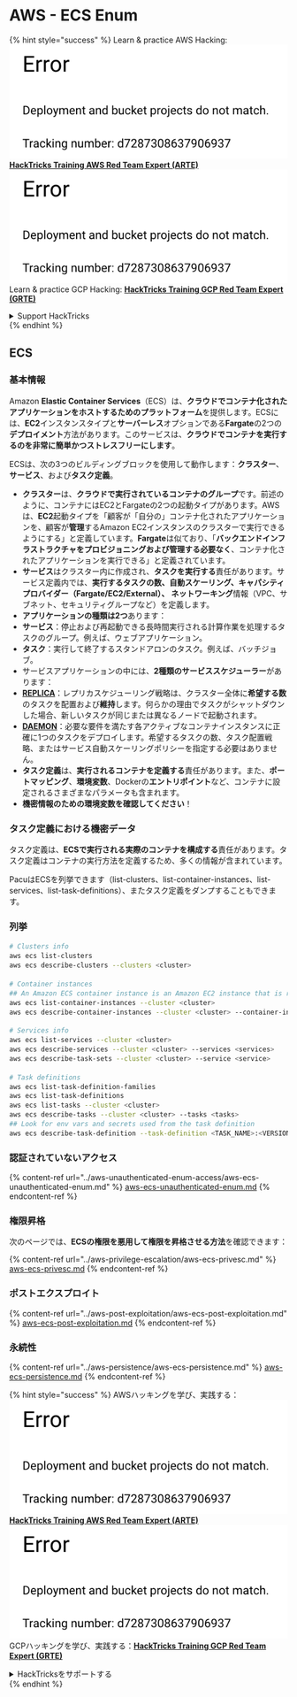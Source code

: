 # AWS - ECS Enum

{% hint style="success" %}
Learn & practice AWS Hacking:<img src="../../../.gitbook/assets/image (1) (1).png" alt="" data-size="line">[**HackTricks Training AWS Red Team Expert (ARTE)**](https://training.hacktricks.xyz/courses/arte)<img src="../../../.gitbook/assets/image (1) (1).png" alt="" data-size="line">\
Learn & practice GCP Hacking: <img src="../../../.gitbook/assets/image (2).png" alt="" data-size="line">[**HackTricks Training GCP Red Team Expert (GRTE)**<img src="../../../.gitbook/assets/image (2).png" alt="" data-size="line">](https://training.hacktricks.xyz/courses/grte)

<details>

<summary>Support HackTricks</summary>

* Check the [**subscription plans**](https://github.com/sponsors/carlospolop)!
* **Join the** 💬 [**Discord group**](https://discord.gg/hRep4RUj7f) or the [**telegram group**](https://t.me/peass) or **follow** us on **Twitter** 🐦 [**@hacktricks\_live**](https://twitter.com/hacktricks\_live)**.**
* **Share hacking tricks by submitting PRs to the** [**HackTricks**](https://github.com/carlospolop/hacktricks) and [**HackTricks Cloud**](https://github.com/carlospolop/hacktricks-cloud) github repos.

</details>
{% endhint %}

## ECS

### 基本情報

Amazon **Elastic Container Services**（ECS）は、**クラウドでコンテナ化されたアプリケーションをホストするためのプラットフォーム**を提供します。ECSには、**EC2**インスタンスタイプと**サーバーレス**オプションである**Fargate**の2つの**デプロイメント**方法があります。このサービスは、**クラウドでコンテナを実行するのを非常に簡単かつストレスフリーにします**。

ECSは、次の3つのビルディングブロックを使用して動作します：**クラスター**、**サービス**、および**タスク定義**。

* **クラスター**は、**クラウドで実行されているコンテナのグループ**です。前述のように、コンテナにはEC2とFargateの2つの起動タイプがあります。AWSは、**EC2**起動タイプを「顧客が「自分の」コンテナ化されたアプリケーションを、顧客が**管理**するAmazon EC2インスタンスのクラスターで実行できるようにする」と定義しています。**Fargate**は似ており、「**バックエンドインフラストラクチャをプロビジョニングおよび管理する必要なく**、コンテナ化されたアプリケーションを実行できる」と定義されています。
* **サービス**はクラスター内に作成され、**タスクを実行する**責任があります。サービス定義内では、**実行するタスクの数、自動スケーリング、キャパシティプロバイダー（Fargate/EC2/External）、** **ネットワーキング**情報（VPC、サブネット、セキュリティグループなど）を定義します。
* **アプリケーションの種類は2つ**あります：
* **サービス**：停止および再起動できる長時間実行される計算作業を処理するタスクのグループ。例えば、ウェブアプリケーション。
* **タスク**：実行して終了するスタンドアロンのタスク。例えば、バッチジョブ。
* サービスアプリケーションの中には、**2種類のサービススケジューラー**があります：
* [**REPLICA**](https://docs.aws.amazon.com/AmazonECS/latest/developerguide/ecs\_services.html)：レプリカスケジューリング戦略は、クラスター全体に**希望する数**のタスクを配置および**維持**します。何らかの理由でタスクがシャットダウンした場合、新しいタスクが同じまたは異なるノードで起動されます。
* [**DAEMON**](https://docs.aws.amazon.com/AmazonECS/latest/developerguide/ecs\_services.html)：必要な要件を満たす各アクティブなコンテナインスタンスに正確に1つのタスクをデプロイします。希望するタスクの数、タスク配置戦略、またはサービス自動スケーリングポリシーを指定する必要はありません。
* **タスク定義**は、**実行されるコンテナを定義する**責任があります。また、**ポートマッピング**、**環境変数**、Dockerの**エントリポイント**など、コンテナに設定されるさまざまなパラメータも含まれます。
* **機密情報のための環境変数を確認してください**！

### タスク定義における機密データ

タスク定義は、**ECSで実行される実際のコンテナを構成する**責任があります。タスク定義はコンテナの実行方法を定義するため、多くの情報が含まれています。

PacuはECSを列挙できます（list-clusters、list-container-instances、list-services、list-task-definitions）、またタスク定義をダンプすることもできます。

### 列挙
```bash
# Clusters info
aws ecs list-clusters
aws ecs describe-clusters --clusters <cluster>

# Container instances
## An Amazon ECS container instance is an Amazon EC2 instance that is running the Amazon ECS container agent and has been registered into an Amazon ECS cluster.
aws ecs list-container-instances --cluster <cluster>
aws ecs describe-container-instances --cluster <cluster> --container-instances <container_instance_arn>

# Services info
aws ecs list-services --cluster <cluster>
aws ecs describe-services --cluster <cluster> --services <services>
aws ecs describe-task-sets --cluster <cluster> --service <service>

# Task definitions
aws ecs list-task-definition-families
aws ecs list-task-definitions
aws ecs list-tasks --cluster <cluster>
aws ecs describe-tasks --cluster <cluster> --tasks <tasks>
## Look for env vars and secrets used from the task definition
aws ecs describe-task-definition --task-definition <TASK_NAME>:<VERSION>
```
### 認証されていないアクセス

{% content-ref url="../aws-unauthenticated-enum-access/aws-ecs-unauthenticated-enum.md" %}
[aws-ecs-unauthenticated-enum.md](../aws-unauthenticated-enum-access/aws-ecs-unauthenticated-enum.md)
{% endcontent-ref %}

### 権限昇格

次のページでは、**ECSの権限を悪用して権限を昇格させる方法**を確認できます：

{% content-ref url="../aws-privilege-escalation/aws-ecs-privesc.md" %}
[aws-ecs-privesc.md](../aws-privilege-escalation/aws-ecs-privesc.md)
{% endcontent-ref %}

### ポストエクスプロイト

{% content-ref url="../aws-post-exploitation/aws-ecs-post-exploitation.md" %}
[aws-ecs-post-exploitation.md](../aws-post-exploitation/aws-ecs-post-exploitation.md)
{% endcontent-ref %}

### 永続性

{% content-ref url="../aws-persistence/aws-ecs-persistence.md" %}
[aws-ecs-persistence.md](../aws-persistence/aws-ecs-persistence.md)
{% endcontent-ref %}

{% hint style="success" %}
AWSハッキングを学び、実践する：<img src="../../../.gitbook/assets/image (1) (1).png" alt="" data-size="line">[**HackTricks Training AWS Red Team Expert (ARTE)**](https://training.hacktricks.xyz/courses/arte)<img src="../../../.gitbook/assets/image (1) (1).png" alt="" data-size="line">\
GCPハッキングを学び、実践する：<img src="../../../.gitbook/assets/image (2).png" alt="" data-size="line">[**HackTricks Training GCP Red Team Expert (GRTE)**<img src="../../../.gitbook/assets/image (2).png" alt="" data-size="line">](https://training.hacktricks.xyz/courses/grte)

<details>

<summary>HackTricksをサポートする</summary>

* [**サブスクリプションプラン**](https://github.com/sponsors/carlospolop)を確認してください！
* **💬 [**Discordグループ**](https://discord.gg/hRep4RUj7f)または[**Telegramグループ**](https://t.me/peass)に参加するか、**Twitter** 🐦 [**@hacktricks\_live**](https://twitter.com/hacktricks\_live)**をフォローしてください。**
* **ハッキングのトリックを共有するには、[**HackTricks**](https://github.com/carlospolop/hacktricks)および[**HackTricks Cloud**](https://github.com/carlospolop/hacktricks-cloud)のGitHubリポジトリにPRを提出してください。**

</details>
{% endhint %}
